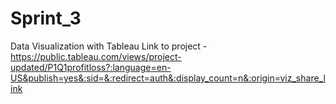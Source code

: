 # Sprint_3
Data Visualization with Tableau
Link to project - https://public.tableau.com/views/project-updated/P1Q1profitloss?:language=en-US&publish=yes&:sid=&:redirect=auth&:display_count=n&:origin=viz_share_link
